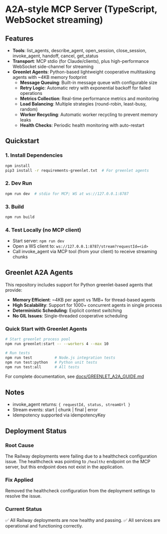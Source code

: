 # A2A-style MCP Server (TypeScript, WebSocket streaming)

## Features
- **Tools**: list_agents, describe_agent, open_session, close_session, invoke_agent, handoff, cancel, get_status
- **Transport**: MCP stdio (for Claude/clients), plus high-performance WebSocket side-channel for streaming
- **Greenlet Agents**: Python-based lightweight cooperative multitasking agents with ~4KB memory footprint
  - **Message Queuing**: Built-in message queue with configurable size
  - **Retry Logic**: Automatic retry with exponential backoff for failed operations
  - **Metrics Collection**: Real-time performance metrics and monitoring
  - **Load Balancing**: Multiple strategies (round-robin, least-busy, random)
  - **Worker Recycling**: Automatic worker recycling to prevent memory leaks
  - **Health Checks**: Periodic health monitoring with auto-restart

## Quickstart

### 1. Install Dependencies
```bash
npm install
pip3 install -r requirements-greenlet.txt  # For greenlet agents
```

### 2. Dev Run
```bash
npm run dev  # stdio for MCP; WS at ws://127.0.0.1:8787
```

### 3. Build
```bash
npm run build
```

### 4. Test Locally (no MCP client)
- Start server: `npm run dev`
- Open a WS client to: `ws://127.0.0.1:8787/stream?requestId=<id>`
- Call invoke_agent via MCP tool (from your client) to receive streaming chunks

## Greenlet A2A Agents

This repository includes support for Python greenlet-based agents that provide:
- **Memory Efficient**: ~4KB per agent vs 1MB+ for thread-based agents
- **High Scalability**: Support for 1000+ concurrent agents in single process
- **Deterministic Scheduling**: Explicit context switching
- **No GIL Issues**: Single-threaded cooperative scheduling

### Quick Start with Greenlet Agents

```bash
# Start greenlet process pool
npm run greenlet:start -- --workers 4 --max 10

# Run tests
npm run test          # Node.js integration tests
npm run test:python   # Python unit tests
npm run test:all      # All tests
```

For complete documentation, see [docs/GREENLET_A2A_GUIDE.md](docs/GREENLET_A2A_GUIDE.md)

## Notes
- invoke_agent returns: `{ requestId, status, streamUrl }`
- Stream events: start | chunk | final | error
- Idempotency supported via idempotencyKey

## Deployment Status

### Root Cause
The Railway deployments were failing due to a healthcheck configuration issue. The healthcheck was pointing to `/healthz` endpoint on the MCP server, but this endpoint does not exist in the application.

### Fix Applied
Removed the healthcheck configuration from the deployment settings to resolve the issue.

### Current Status
✅ All Railway deployments are now healthy and passing.
✅ All services are operational and functioning correctly.
